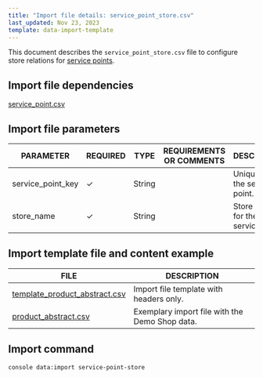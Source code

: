 ```yaml
---
title: "Import file details: service_point_store.csv"
last_updated: Nov 23, 2023
template: data-import-template
---
```


This document describes the `service_point_store.csv` file to configure store relations for [service points](/docs/pbc/all/service-point-management/{{page.version}}/unified-commerce/service-points-feature-overview.html).

## Import file dependencies

[service_point.csv](/docs/pbc/all/service-point-management/{{page.version}}/unified-commerce/import-and-export-data/import-file-details-service-point.csv.html)



## Import file parameters

| PARAMETER | REQUIRED | TYPE | REQUIREMENTS OR COMMENTS | DESCRIPTION |
| --- | --- | --- | --- | --- |
| service_point_key | ✓ | String    |           | Unique key of the service point.        |
| store_name        | ✓ | String    |            | Store relation for the service point. |


## Import template file and content example

| FILE | DESCRIPTION |
| --- | --- |
| [template_product_abstract.csv](https://spryker.s3.eu-central-1.amazonaws.com/docs/Developer+Guide/Back-End/Data+Manipulation/Data+Ingestion/Data+Import/Data+Import+Categories/Catalog+Setup/Products/202109.0/Template_product_abstract.csv) | Import file template with headers only. |
| [product_abstract.csv](https://spryker.s3.eu-central-1.amazonaws.com/docs/Developer+Guide/Back-End/Data+Manipulation/Data+Ingestion/Data+Import/Data+Import+Categories/Catalog+Setup/Products/202109.0/product_abstract.csv) | Exemplary import file with the Demo Shop data. |

## Import command

```bash
console data:import service-point-store
```
